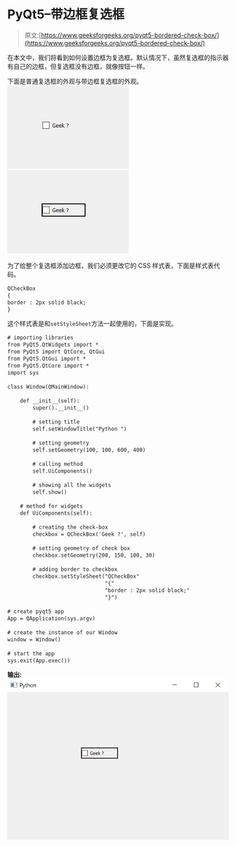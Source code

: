 # PyQt5–带边框复选框

> 原文:[https://www.geeksforgeeks.org/pyqt5-bordered-check-box/](https://www.geeksforgeeks.org/pyqt5-bordered-check-box/)

在本文中，我们将看到如何设置边框为复选框。默认情况下，虽然复选框的指示器有自己的边框，但复选框没有边框，就像按钮一样。

下面是普通复选框的外观与带边框复选框的外观。
![](img/adf5562c71f239a874ec3239871906b6.png) ![](img/c403de4600591f4ee2f9ae1d1abaa80f.png)

为了给整个复选框添加边框，我们必须更改它的 CSS 样式表，下面是样式表代码。

```
QCheckBox
{
border : 2px solid black;
}

```

这个样式表是和`setStyleSheet`方法一起使用的，下面是实现。

```
# importing libraries
from PyQt5.QtWidgets import * 
from PyQt5 import QtCore, QtGui
from PyQt5.QtGui import * 
from PyQt5.QtCore import * 
import sys

class Window(QMainWindow):

    def __init__(self):
        super().__init__()

        # setting title
        self.setWindowTitle("Python ")

        # setting geometry
        self.setGeometry(100, 100, 600, 400)

        # calling method
        self.UiComponents()

        # showing all the widgets
        self.show()

    # method for widgets
    def UiComponents(self):

        # creating the check-box
        checkbox = QCheckBox('Geek ?', self)

        # setting geometry of check box
        checkbox.setGeometry(200, 150, 100, 30)

        # adding border to checkbox
        checkbox.setStyleSheet("QCheckBox"
                               "{"
                               "border : 2px solid black;"
                               "}")

# create pyqt5 app
App = QApplication(sys.argv)

# create the instance of our Window
window = Window()

# start the app
sys.exit(App.exec())
```

**输出:**
![](img/16921f375bb8de39c7ba900a7383f0ea.png)